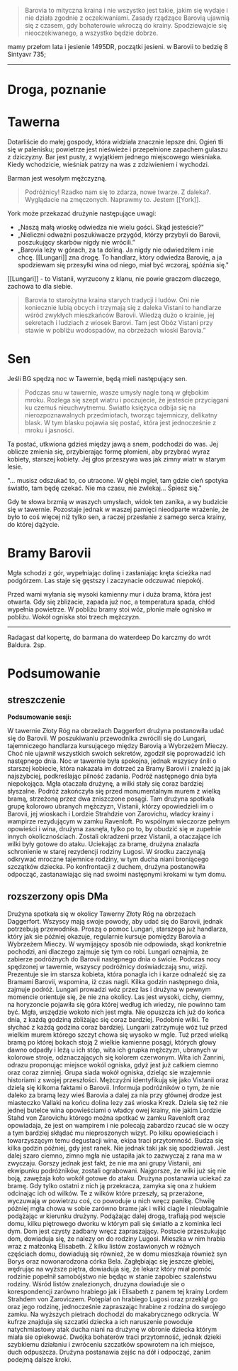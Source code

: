 >Barovia to mityczna kraina i nie wszystko jest takie, jakim się wydaje i nie działa zgodnie z oczekiwaniami. 
>Zasady rządzące Barovią ujawnią się z czasem, gdy bohaterowie wkroczą do krainy. 
>Spodziewajcie się nieoczekiwanego, a wszystko będzie dobrze.

mamy przełom lata i jesienie 1495DR, początki jesieni.
w Barovii to bedzię 8 Sintyavr 735;


-----

# Droga, poznanie


# Tawerna
Dotarliście do małej gospody, która widziała znacznie lepsze dni. 
Ogień tli się w palenisku; powietrze jest nieświeże i przepełnione zapachem gulaszu z dziczyzny. 
Bar jest pusty, z wyjątkiem jednego miejscowego wieśniaka. Kiedy wchodzicie, wieśniak patrzy na was z zdziwieniem i wychodzi.

Barman jest wesołym mężczyzną. 
>Podróżnicy! Rzadko nam się to zdarza, nowe twarze. Z daleka?. Wyglądacie na zmęczonych. 
>Naprawmy to. Jestem [[York]].

York może przekazać drużynie następujące uwagi:
* „Naszą małą wioskę odwiedza nie wielu gości. Skąd jesteście?"
* „Nieliczni odważni poszukiwacze przygód, którzy przybyli do Barovii, poszukujący skarbów nigdy nie wrócili.”
* „Barovia leży w górach, za ta doliną. Ja nigdy nie odwiedziłem i nie chcę. [[Lungari]] zna drogę. 
  To handlarz, który odwiedza Barovię, a ja spodziewam się przesyłki wina od niego, miał być wczoraj, spóźnia się."

[[Lungari]] - to Vistanii, wyrzucony z klanu, nie powie graczom dlaczego, zachowa to dla siebie.

> Barovia to starożytna kraina starych tradycji i ludów. Oni nie koniecznie lubią obcych i trzymają się z daleka
Vistani to handlarze wśród zwykłych mieszkańców Barovii. Wiedzą dużo o krainie, jej sekretach i ludziach z wiosek Barovi. 
Tam jest Obóz Vistani przy stawie w pobliżu wodospadów, na obrzeżach wioski Barovia.”

# Sen
Jeśli BG spędzą noc w Tawernie, będą mieli następujący sen.

> Podczas snu w tawernie, wasze umysły nagle toną w głębokim mroku. Rozlega się szept wiatru i poczujecie, że jesteście przyciągani ku czemuś nieuchwytnemu. Światło księżyca odbija się na nierozpoznawalnych przedmiotach, tworząc tajemniczy, delikatny blask. 
> W tym blasku pojawia się postać, która jest jednocześnie z mroku i jasności.
> 
Ta postać, utkwiona gdzieś między jawą a snem, podchodzi do was. Jej oblicze zmienia się, przybierając formę płomieni, aby przybrać wyraz kobiety, starszej kobiety. Jej głos przeszywa was jak zimny wiatr w starym lesie.
>
"... musisz odszukać to, co utracone. W głębi mgieł, tam gdzie cień spotyka światło, tam będę czekać. Nie ma czasu, nie zwlekaj... Śpiesz się."
>
Gdy te słowa brzmią w waszych umysłach, widok ten zanika, a wy budzicie się w tawernie. 
Pozostaje jednak w waszej pamięci nieodparte wrażenie, że było to coś więcej niż tylko sen, a raczej przesłanie z samego serca krainy, do której dążycie.

# Bramy Barovii
Mgła schodzi z gór, wypełniając dolinę i zasłaniając kręta ścieżka nad podgórzem.
Las staje się gęstszy i zaczynacie odczuwać niepokój.

Przed wami wyłania się wysoki kamienny mur i duża brama, która jest otwarta.
Gdy się zbliżacie, zapada już noc, a temperatura spada, chłód wypełnia powietrze. 
W pobliżu bramy stoi wóz, płonie małe ognisko w pobliżu. 
Wokół ogniska stoi trzech mężczyzn.


------

Radagast dał kopertę, do barmana do waterdeep
Do karczmy do wrót Baldura.
2sp.

# Podsumowanie

## streszczenie

**Podsumowanie sesji:**

W tawernie Złoty Róg na obrzeżach Daggerfort drużyna postanowiła udać się do Barovii. W poszukiwaniu przewodnika zwrócili się do Lungari, tajemniczego handlarza kursującego między Barovią a Wybrzeżem Mieczy. Choć nie ujawnił wszystkich swoich sekretów, zgodził się poprowadzić ich następnego dnia. Noc w tawernie była spokojna, jednak wszyscy śnili o starszej kobiecie, która nakazała im dotrzeć za Bramy Barovii i znaleźć ją jak najszybciej, podkreślając pilność zadania. Podróż następnego dnia była niepokojąca. Mgła otaczała drużynę, a wilki stały się coraz bardziej słyszalne. Podróż zakończyła się przed monumentalnym murem z wielką bramą, strzeżoną przez dwa zniszczone posągi. Tam drużyna spotkała grupę kolorowo ubranych mężczyzn, Vistanii, którzy opowiedzieli im o Barovii, jej wioskach i Lordzie Strahdzie von Zarovichu, władcy krainy i wampirze rezydującym w zamku Ravenloft. Po wspólnym wieczorze pełnym opowieści i wina, drużyna zasnęła, tylko po to, by obudzić się w zupełnie innych okolicznościach. Zostali okradzeni przez Vistanii, a otaczające ich wilki były gotowe do ataku. Uciekając za bramę, drużyna znalazła schronienie w starej rezydencji rodziny Lugosi. W środku zaczynają odkrywać mroczne tajemnice rodziny, w tym ducha niani broniącego szczątków dziecka. Po konfrontacji z duchem, drużyna postanowiła odpocząć, zastanawiając się nad swoimi następnymi krokami w tym domu.


## rozszerzony opis DMa
Drużyna spotkała się w okolicy Tawerny Złoty Róg na obrzeżach Daggerfort. 
Wszyscy mają swoje powody, aby udać się do Barovii, jednak potrzebują przewodnika.
Proszą o pomoc Lungari, starszego już handlarza, który jak sie później okazuje, regularnie kursuje pomiędzy Barovia a Wybrzeżem Mieczy.
W wymijający sposób nie odpowiada, skąd konkretnie pochodzi, ani dlaczego zajmuje się tym co robi.
Lungari oznajmia, że zabierze podróżnych do Barovii następnego dnia o świcie.
Podczas nocy spędzonej w tawernie, wszyscy podróżnicy doświadczają snu, wizji. Prezentuje sie im starsza kobieta, która ponagla ich i karze odnaleźć się za Bramami Barovii, wspomina, iż czas nagli.
Kilka godzin następnego dnia, zajmuje podróż. Lungari prowadzi wóz przez las i drużyna w pewnym momencie orientuje się, że nie zna okolicy. Las jest wysoki, cichy, ciemny, na horyzoncie pojawiła się góra której według ich wiedzy, nie powinno tam być. Mgła, wszędzie wokoło nich jest mgła. Nie opuszcza ich już do końca dnia, z każdą godziną zbliżając się coraz bardziej.
Podobnie wilki. Te słychać z każdą godzina coraz bardziej.
Lungarii zatrzymuje wóz tuż przed wielkim murem którego szczyt chowa się wysoko w mgle. Tuż przed wielką bramą po której bokach stoją 2 wielkie kamienne posągi, których głowy dawno odpadły i leżą u ich stóp, wita ich grupka mężczyzn, ubranych w kolorowe stroje, odznaczających się kolorem czerwonym.
Wita ich Zanrini, odrazu proponując miejsce wokól ogniska, gdyż jest już całkiem ciemno oraz coraz zimniej.
Grupa siada wokół ogniska, dzieląc sie wzajemnie historiami z swojej przeszłości. Mężczyźni identyfikują się jako Vistanii oraz dzielą się kilkoma faktami o Barovii. Informuja podróżników o tym, że nie daleko za bramą lezy wieś Barovia a dalej za nia przy głównej drodze jest miasteczko Vallaki na końcu dolina lezy zaś wioska Krezk. Dziela się też nie jednej butelce wina opowieściami o władcy owej krainy, nie jakim Lordzie Stahd von Zarovichu którego można spotkać w zamku Ravenloft oraz opowiadaja, że jest on wampirem i nie polecają zabardzo rzucać sie w oczy a tym bardziej skłądać mu nieproszonych wizyt.
Po kilku opowieściach i towarzyszącym temu degustacji wina, ekipa traci przytomność. Budza się kilka godzin później, gdy jest ranek. Nie jednak taki jak się spodziewali. Jest dalej szaro ciemno, zimno mgła nie ustapiła jak to zazwyczaj z rana ma w zwyczaju.
Gorszy jednak jest fakt, że nie ma ani grupy Vistanii, ani ekwipunku podróżników, zostali ograbowani.
Najgorsze, że wilki już się nie boją, zawężaja koło wokół gotowe do ataku.
Drużyna postanawia uciekać za bramę. Gdy tylko ostatni z nich ją przekracza, zamyka się ona z hukiem odcinając ich od wilków. Te z wilków które przeszły, są przerażone, wyczuwają w powietrzu coś, co powoduje u nich wręcz panikę. Chwilę później mgła chowa w sobie zarówno brame jak i wilki ciagle i nieubłagalnie podążając w kierunku drużyny.
Podążając dalej drogą, trafiają pod wejscie domu, kilku piętrowego dworku w którym pali się światło a z kominka leci dym. Dom jest czysty zadbany wręcz zapraszający.
Postacie przeszukując dom, dowiaduja się, że nalezy on do rodziny Lugosi. Mieszka w nim hrabia wraz z małżonką Elisabeth. Z kilku listów zostawionych w różnych częściach domu, dowiadują się również, że w domu mieszkaja również syn Borys oraz nowonarodzona córka Bela. Zagłębiając się jeszcze głebiej, wędrując na wyższe piętra, dowiaduja się, że lekarz który miał pomóc rodzinie popełnił samobójstwo nie będąc w stanie zapobiec szaleństwu rodziny. Wśród listów znalezionych, druzyna dowiaduje sie o korespondencji zarówno hrabiego jak i Elisabeth z panem tej krainy Lordem Strahdem von Zaroviczem. Potępiał on hrabiego Lugosi oraz przeklął go oraz jego rodzinę, jednocześnie zapraszając hrabine z rodzina do swojego zamku. Na wyższych pietrach dochodzi do makabrycznego odkrycia. W kufrze znajduja się szczatki dziecka a ich naruszenie powoduje natychmiastowy atak ducha niani na drużynę w obronie dziecka którym miała sie opiekować. Dwójka bohaterów traci przytomność, jednak dzieki szybkiemu działaniu i zwróceniu szczatków spowrotem na ich miejsce, duch odpuszcza. Drużyna postanawia zejśc na dół i odpocząć, zanim podejmą dalsze kroki.
